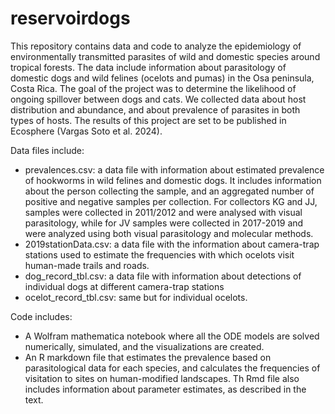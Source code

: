# reservoirdogs

This repository contains data and code to analyze the epidemiology of environmentally transmitted parasites of wild and domestic species around tropical forests. The data include information about parasitology of domestic dogs and wild felines (ocelots and pumas) in the Osa peninsula, Costa Rica. The goal of the project was to determine the likelihood of ongoing spillover between dogs and cats. We collected data about host distribution and abundance, and about prevalence of parasites in both types of hosts. The results of this project are set to be published in Ecosphere (Vargas Soto et al. 2024). 

Data files include:
  - prevalences.csv: a data file with information about estimated prevalence of hookworms in wild felines and domestic dogs. It includes information about the person collecting the sample, and an aggregated number of positive and negative samples per collection. For collectors KG and JJ, samples were collected in 2011/2012 and were analysed with visual parasitology, while for JV samples were collected in 2017-2019 and were analyzed using both visual parasitology and molecular methods. 
  - 2019stationData.csv: a data file with the information about camera-trap stations used to estimate the frequencies with which ocelots visit human-made trails and roads.
  - dog_record_tbl.csv: a data file with information about detections of individual dogs at different camera-trap stations
  - ocelot_record_tbl.csv: same but for individual ocelots.
  
Code includes:
  - A Wolfram mathematica notebook where all the ODE models are solved numerically, simulated, and the visualizations are created.
  - An R markdown file that estimates the prevalence based on parasitological data for each species, and calculates the frequencies of visitation to sites on human-modified landscapes. Th Rmd file also includes information about parameter estimates, as described in the text. 

